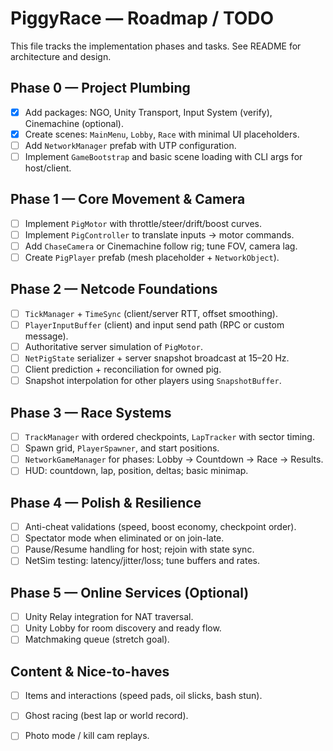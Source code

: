 # PiggyRace — Roadmap / TODO

This file tracks the implementation phases and tasks. See README for architecture and design.

## Phase 0 — Project Plumbing
- [x] Add packages: NGO, Unity Transport, Input System (verify), Cinemachine (optional).
- [x] Create scenes: `MainMenu`, `Lobby`, `Race` with minimal UI placeholders.
- [ ] Add `NetworkManager` prefab with UTP configuration.
- [ ] Implement `GameBootstrap` and basic scene loading with CLI args for host/client.

## Phase 1 — Core Movement & Camera
- [ ] Implement `PigMotor` with throttle/steer/drift/boost curves.
- [ ] Implement `PigController` to translate inputs → motor commands.
- [ ] Add `ChaseCamera` or Cinemachine follow rig; tune FOV, camera lag.
- [ ] Create `PigPlayer` prefab (mesh placeholder + `NetworkObject`).

## Phase 2 — Netcode Foundations
- [ ] `TickManager` + `TimeSync` (client/server RTT, offset smoothing).
- [ ] `PlayerInputBuffer` (client) and input send path (RPC or custom message).
- [ ] Authoritative server simulation of `PigMotor`.
- [ ] `NetPigState` serializer + server snapshot broadcast at 15–20 Hz.
- [ ] Client prediction + reconciliation for owned pig.
- [ ] Snapshot interpolation for other players using `SnapshotBuffer`.

## Phase 3 — Race Systems
- [ ] `TrackManager` with ordered checkpoints, `LapTracker` with sector timing.
- [ ] Spawn grid, `PlayerSpawner`, and start positions.
- [ ] `NetworkGameManager` for phases: Lobby → Countdown → Race → Results.
- [ ] HUD: countdown, lap, position, deltas; basic minimap.

## Phase 4 — Polish & Resilience
- [ ] Anti-cheat validations (speed, boost economy, checkpoint order).
- [ ] Spectator mode when eliminated or on join-late.
- [ ] Pause/Resume handling for host; rejoin with state sync.
- [ ] NetSim testing: latency/jitter/loss; tune buffers and rates.

## Phase 5 — Online Services (Optional)
- [ ] Unity Relay integration for NAT traversal.
- [ ] Unity Lobby for room discovery and ready flow.
- [ ] Matchmaking queue (stretch goal).

## Content & Nice-to-haves
- [ ] Items and interactions (speed pads, oil slicks, bash stun).
- [ ] Ghost racing (best lap or world record).
- [ ] Photo mode / kill cam replays.

